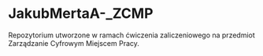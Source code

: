 # JakubMertaA-_ZCMP
Repozytorium utworzone w ramach ćwiczenia zaliczeniowego na przedmiot Zarządzanie Cyfrowym Miejscem Pracy.
